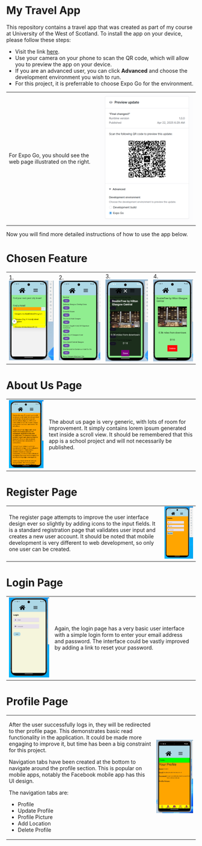 # My Travel App
<p>This repository contains a travel app that was created as part of my course at University of the West of Scotland.  To install the app on your device, please follow these steps:</p>

* Visit the link <a href="https://expo.dev/preview/update?message=Final%20changes!!&updateRuntimeVersion=1.0.0&createdAt=2025-04-22T05%3A29%3A44.194Z&slug=exp&projectId=105e583f-b44d-4c4b-9405-2a0c949ed441&group=e4f63c2e-2c32-461e-a98e-f845b86a5440" target="_blank">here</a>.
* Use your camera on your phone to scan the QR code, which will allow you to preview the app on your device.
* If you are an advanced user, you can click <b>Advanced</b> and choose the development environment you wish to run.
* For this project, it is preferrable to choose Expo Go for the environment.

<table>
    <tr>
        <td>For Expo Go, you should see the web page illustrated on the right.</td>
        <td><img src="images/expo-link.png">
    </tr>
</table>

<p>Now you will find more detailed instructions of how to use the app below.</p>

# Chosen Feature

<table>
    <tr>
        <td>1.  <img src="images/search-form-dropdownlist-screenshot.png"></td>
        <td>2.  <img src="images/hotels-list-screenshot.png"></td>
        <td>3.  <img src="images/hotel-modal-popup-screenshot.png"></td>
        <td>4.  <img src="images/home-page-after-saved-hotel.png"></td>
    </tr>
</table>

# About Us Page

<table>
    <tr>
        <td><img src="images/about-us-page.png"></td>
        <td>The about us page is very generic, with lots of room for improvement.  It simply contains lorem ipsum generated text inside a scroll view.  It should be remembered that this app is a school project and will not necessarily be published.</td>
    </tr>
</table>

# Register Page

<table>
    <tr>
        <td>The register page attempts to improve the user interface design ever so slightly by adding icons to the input fields.  It is a standard registration page that validates user input and creates a new user account.  It should be noted that mobile development is very different to web development, so only one user can be created.</td>
        <td><img src="images/register-page.png"></td>
    </tr>
</table>

# Login Page

<table>
    <tr>
        <td><img src="images/login-screenshot.png"></td>
        <td>Again, the login page has a very basic user interface with a simple login form to enter your email address and password.  The interface could be vastly improved by adding a link to reset your password.</td>
    </tr>
</table>

# Profile Page

<table>
    <tr>
        <td>   <p>After the user successfully logs in, they will be redirected to ther profile page.  This demonstrates basic read functionality in the application.  It could be made more engaging to improve it, but time has been a big constraint for this project.</p>
        <p>Navigation tabs have been created at the bottom to navigate around the profile section.  This is popular on mobile apps, notably the Facebook mobile app has this UI design.</p>
        <p>The navigation tabs are:</p>
        <ul>
            <li>Profile</li>
            <li>Update Profile</li>
            <li>Profile Picture</li>
            <li>Add Location</li>
            <li>Delete Profile</li>
        </ul>
        </td>
        <td><img src="images/profile-home.png"></td>
    </tr>
</table>
